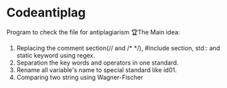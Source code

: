 # Codeantiplag
Program to check the file for antiplagiarism
🏆The Main idea:
1. Replacing the comment section(// and  /* */), #include section, std:: and static keyword using regex.
2. Separation the key words and operators in one standard. 
3. Rename all variable's  name to special standard like id01.
4. Comparing two string using Wagner-Fischer